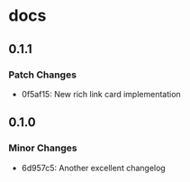 # docs

## 0.1.1

### Patch Changes

- 0f5af15: New rich link card implementation

## 0.1.0

### Minor Changes

- 6d957c5: Another excellent changelog
